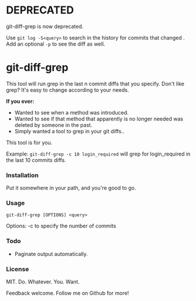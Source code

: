 # DEPRECATED

git-diff-grep is now deprecated.

Use `git log -S<query>` to search in the history for commits that changed <query>. Add an optional `-p` to see the diff as well.

# git-diff-grep

This tool will run grep in the last n commit diffs that you specify.
Don't like grep? It's easy to change according to your needs.

**If you ever:**

* Wanted to see when a method was introduced.
* Wanted to see if that method that apparently is no longer needed was
  deleted by someone in the past.
* Simply wanted a tool to grep in your git diffs..

This tool is for you.

Example: `git-diff-grep -c 10 login_required` will grep for login_required in the last 10 commits diffs.

### Installation

Put it somewhere in your path, and you're good to go.

### Usage

`git-diff-grep [OPTIONS] <query>`

Options: -c to specify the number of commits

### Todo

- Paginate output automatically.

### License

MIT. Do. Whatever. You. Want.

Feedback welcome. Follow me on Github for more!

